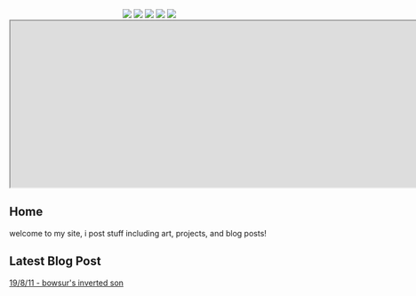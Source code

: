 <center>
<a href="https://rustmotherboard.github.io/"><img src="https://raw.githubusercontent.com/rustMotherboard/rustmotherboard.github.io/master/images/site/website-header.png"></a>
<a href="https://rustmotherboard.github.io/blog"><img src="https://raw.githubusercontent.com/rustMotherboard/rustmotherboard.github.io/master/images/site/website-buttons0001.png"></a>
<a href="https://rustmotherboard.github.io/changelog"><img src="https://raw.githubusercontent.com/rustMotherboard/rustmotherboard.github.io/master/images/site/website-buttons0002.png"></a>
<a href="https://rustmotherboard.github.io/social"><img src="https://raw.githubusercontent.com/rustMotherboard/rustmotherboard.github.io/master/images/site/website-buttons0003.png"></a>
<a href="https://rustmotherboard.github.io/projects"><img src="https://raw.githubusercontent.com/rustMotherboard/rustmotherboard.github.io/master/images/site/website-buttons0004.png"></a>
<iframe height=300 width=1600 scrolling=no src="https://rustmotherboard.github.io/images/site/website-iframeheader.html"></iframe> 
</center>

## Home

welcome to my site, i post stuff including art, projects, and blog posts!

## Latest Blog Post

[19/8/11 - bowsur's inverted son](https://rustmotherboard.github.io/archive/2019/08/19-8-11)